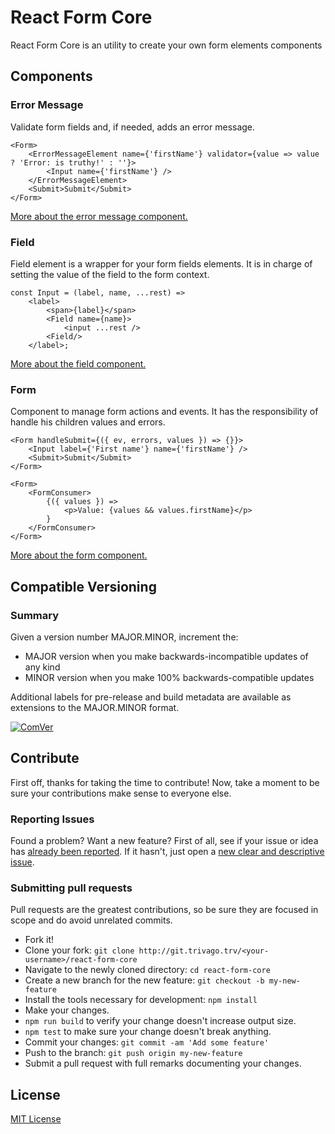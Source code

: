 # React Form Core

React Form Core is an utility to create your own form elements components

## Components

### Error Message

Validate form fields and, if needed, adds an error message. 

```
<Form>
    <ErrorMessageElement name={'firstName'} validator={value => value ? 'Error: is truthy!' : ''}>
        <Input name={'firstName'} />
    </ErrorMessageElement>
    <Submit>Submit</Submit>
</Form>
```

[More about the error message component.](./src/error-message/README.md)

### Field

Field element is a wrapper for your form fields elements. It is in charge of setting the value of the field to the form context.

```
const Input = (label, name, ...rest) =>
    <label>
        <span>{label}</span>
        <Field name={name}>
            <input ...rest />
        <Field/>
    </label>;
```

[More about the field component.](./src/field/README.md)

### Form

Component to manage form actions and events. It has the responsibility of handle his children values and errors.

```
<Form handleSubmit={({ ev, errors, values }) => {}}>
    <Input label={'First name'} name={'firstName'} />
    <Submit>Submit</Submit>
</Form>
```

```
<Form>
    <FormConsumer>
        {({ values }) =>
            <p>Value: {values && values.firstName}</p>
        }
    </FormConsumer>
</Form>
```

[More about the form component.](./src/form/README.md)

## Compatible Versioning

### Summary

Given a version number MAJOR.MINOR, increment the:

- MAJOR version when you make backwards-incompatible updates of any kind
- MINOR version when you make 100% backwards-compatible updates

Additional labels for pre-release and build metadata are available as extensions to the MAJOR.MINOR format.

[![ComVer](https://img.shields.io/badge/ComVer-compliant-brightgreen.svg)](https://github.com/staltz/comver)

## Contribute

First off, thanks for taking the time to contribute!
Now, take a moment to be sure your contributions make sense to everyone else.

### Reporting Issues

Found a problem? Want a new feature? First of all, see if your issue or idea has [already been reported](../../issues).
If it hasn't, just open a [new clear and descriptive issue](../../issues/new).

### Submitting pull requests

Pull requests are the greatest contributions, so be sure they are focused in scope and do avoid unrelated commits.

-   Fork it!
-   Clone your fork: `git clone http://git.trivago.trv/<your-username>/react-form-core`
-   Navigate to the newly cloned directory: `cd react-form-core`
-   Create a new branch for the new feature: `git checkout -b my-new-feature`
-   Install the tools necessary for development: `npm install`
-   Make your changes.
-   `npm run build` to verify your change doesn't increase output size.
-   `npm test` to make sure your change doesn't break anything.
-   Commit your changes: `git commit -am 'Add some feature'`
-   Push to the branch: `git push origin my-new-feature`
-   Submit a pull request with full remarks documenting your changes.

## License

[MIT License](https://github.com/gc-victor/react-form-core/blob/master/LICENSE.md)
